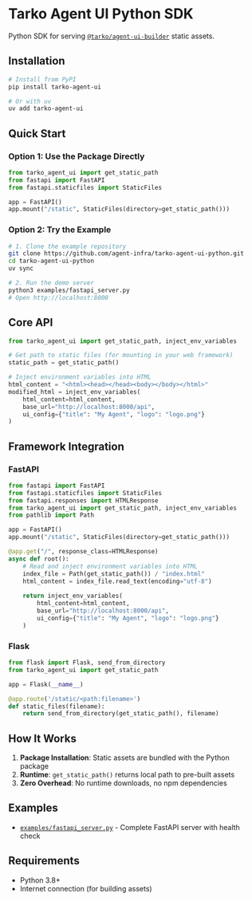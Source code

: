 # Tarko Agent UI Python SDK

Python SDK for serving [`@tarko/agent-ui-builder`](https://www.npmjs.com/package/@tarko/agent-ui-builder) static assets.

## Installation

```bash
# Install from PyPI
pip install tarko-agent-ui

# Or with uv
uv add tarko-agent-ui
```

## Quick Start

### Option 1: Use the Package Directly

```python
from tarko_agent_ui import get_static_path
from fastapi import FastAPI
from fastapi.staticfiles import StaticFiles

app = FastAPI()
app.mount("/static", StaticFiles(directory=get_static_path()))
```

### Option 2: Try the Example

```bash
# 1. Clone the example repository
git clone https://github.com/agent-infra/tarko-agent-ui-python.git
cd tarko-agent-ui-python
uv sync

# 2. Run the demo server
python3 examples/fastapi_server.py
# Open http://localhost:8000
```

## Core API

```python
from tarko_agent_ui import get_static_path, inject_env_variables

# Get path to static files (for mounting in your web framework)
static_path = get_static_path()

# Inject environment variables into HTML
html_content = "<html><head></head><body></body></html>"
modified_html = inject_env_variables(
    html_content=html_content,
    base_url="http://localhost:8000/api",
    ui_config={"title": "My Agent", "logo": "logo.png"}
)
```

## Framework Integration

### FastAPI
```python
from fastapi import FastAPI
from fastapi.staticfiles import StaticFiles
from fastapi.responses import HTMLResponse
from tarko_agent_ui import get_static_path, inject_env_variables
from pathlib import Path

app = FastAPI()
app.mount("/static", StaticFiles(directory=get_static_path()))

@app.get("/", response_class=HTMLResponse)
async def root():
    # Read and inject environment variables into HTML
    index_file = Path(get_static_path()) / "index.html"
    html_content = index_file.read_text(encoding="utf-8")
    
    return inject_env_variables(
        html_content=html_content,
        base_url="http://localhost:8000/api",
        ui_config={"title": "My Agent", "logo": "logo.png"}
    )
```

### Flask
```python
from flask import Flask, send_from_directory
from tarko_agent_ui import get_static_path

app = Flask(__name__)

@app.route('/static/<path:filename>')
def static_files(filename):
    return send_from_directory(get_static_path(), filename)
```

## How It Works

1. **Package Installation**: Static assets are bundled with the Python package
2. **Runtime**: `get_static_path()` returns local path to pre-built assets
3. **Zero Overhead**: No runtime downloads, no npm dependencies

## Examples

- [`examples/fastapi_server.py`](examples/fastapi_server.py) - Complete FastAPI server with health check

## Requirements

- Python 3.8+
- Internet connection (for building assets)
